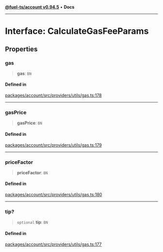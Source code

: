 [**@fuel-ts/account v0.94.5**](../index.md) • **Docs**

***

# Interface: CalculateGasFeeParams

## Properties

### gas

> **gas**: `BN`

#### Defined in

[packages/account/src/providers/utils/gas.ts:178](https://github.com/FuelLabs/fuels-ts/blob/26e9ebed3aac7c894878eda94559482cc10c369f/packages/account/src/providers/utils/gas.ts#L178)

***

### gasPrice

> **gasPrice**: `BN`

#### Defined in

[packages/account/src/providers/utils/gas.ts:179](https://github.com/FuelLabs/fuels-ts/blob/26e9ebed3aac7c894878eda94559482cc10c369f/packages/account/src/providers/utils/gas.ts#L179)

***

### priceFactor

> **priceFactor**: `BN`

#### Defined in

[packages/account/src/providers/utils/gas.ts:180](https://github.com/FuelLabs/fuels-ts/blob/26e9ebed3aac7c894878eda94559482cc10c369f/packages/account/src/providers/utils/gas.ts#L180)

***

### tip?

> `optional` **tip**: `BN`

#### Defined in

[packages/account/src/providers/utils/gas.ts:177](https://github.com/FuelLabs/fuels-ts/blob/26e9ebed3aac7c894878eda94559482cc10c369f/packages/account/src/providers/utils/gas.ts#L177)
